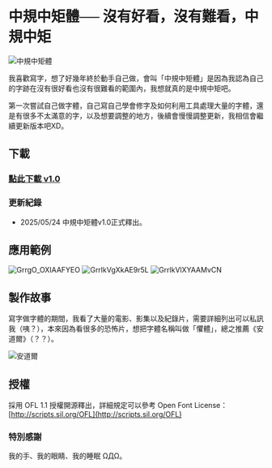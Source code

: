 # 中規中矩體── 沒有好看，沒有難看，中規中矩

![中規中矩體](https://github.com/user-attachments/assets/6ff75585-7356-426b-bbef-402a21f7dd99)

我喜歡寫字，想了好幾年終於動手自己做，會叫「中規中矩體」是因為我認為自己的字跡在沒有很好看也沒有很難看的範圍內，我想就真的是中規中矩吧。

第一次嘗試自己做字體，自己寫自己學會修字及如何利用工具處理大量的字體，還是有很多不太滿意的字，以及想要調整的地方，後續會慢慢調整更新，我相信會繼續更新版本吧XD。

## 下載

### [點此下載 v1.0](https://github.com/peiyuhsu/ProperScript/raw/main/ProperScript-Regular.ttf)

### 更新紀錄
- 2025/05/24 中規中矩體v1.0正式釋出。

## 應用範例

![GrrgO_OXIAAFYEO](https://github.com/user-attachments/assets/a98d77a5-221b-4844-827d-18956417cb94)
![GrrlkVgXkAE9r5L](https://github.com/user-attachments/assets/625f9a35-7647-447e-b68e-6a6b650b7ede)
![GrrlkVlXYAAMvCN](https://github.com/user-attachments/assets/8ba69206-5fe9-4569-bf5d-dd3ae22917c1)


## **製作故事**

寫字做字體的期間，我看了大量的電影、影集以及紀錄片，需要詳細列出可以私訊我（咦？），本來因為看很多的恐怖片，想把字體名稱叫做「懼體」，總之推薦《安道爾》（？？）。

![安道爾](https://github.com/user-attachments/assets/b85fdab9-0156-43c1-b42d-4f5375f57f2b)

## 授權

採用 OFL 1.1 授權開源釋出，詳細規定可以參考 Open Font License：[http://scripts.sil.org/OFL](http://scripts.sil.org/OFL)

### 特別感謝

我的手、我的眼睛、我的睡眠 ΩДΩ。

